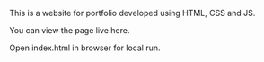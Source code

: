 This is a website for portfolio developed using HTML, CSS and JS.

You can view the page live here.

Open index.html in browser for local run.
